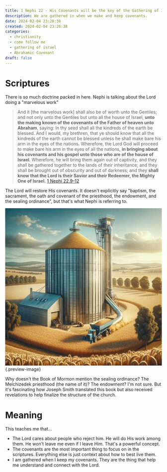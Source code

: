 ```yaml
---
title: 1 Nephi 22 - His Covenants will be the key of the Gathering of Israel
description: We are gathered in when we make and keep covenants.
date: 2024-02-04 23:28:38
created: 2024-02-04 23:28:38
categories:
  - christianity
  - come follow me
  - gathering of israel
  - Abrahamic Covenant
draft: false
---
```

# Scriptures

There is so much doctrine packed in here. Nephi is talking about the Lord doing a "marvelous work"

> And it [the marvelous work] shall also be of worth unto the Gentiles; and not only unto the Gentiles but unto all the house of Israel, **unto the making known of the covenants of the Father of heaven unto Abraham**, saying: In thy seed shall all the kindreds of the earth be blessed.  And I would, my brethren, that ye should know that all the kindreds of the earth cannot be blessed unless he shall make bare his arm in the eyes of the nations. Wherefore, the Lord God will proceed to make bare his arm in the eyes of all the nations, **in bringing about his covenants and his gospel unto those who are of the house of Israel**. Wherefore, he will bring them again out of captivity, and they shall be gathered together to the lands of their inheritance; and they shall be brought out of obscurity and out of darkness; and they **shall know that the Lord is their Savior and their Redeemer, the Mighty One of Israel.**
> [1 Nephi 22.9–12](../scriptures/1-nephi-22.9-12)

The Lord will restore His covenants. It doesn't explicitly say "baptism, the sacrament, the oath and covenant of the priesthood, the endowment, and the sealing ordinance", but that's what Nephi is referring to. 

![The Lord will gather us into His silo. This is His work, not ours. ](../img/dalle-image-wheat-into-a-silo.jpeg){.preview-image}

Why doesn't the Book of Mormon mention the sealing ordinance? The Melchizedek priesthood (the name of it)? The endowment? I'm not sure. But it's fascinating how Joseph Smith translated this book but also received revelations to help finalize the structure of the church. 
# Meaning

This teaches me that... 

- The Lord cares about people who reject him. He will do His work among them. He won't leave me even if I leave Him. That's a powerful concept. 
- The covenants are the most important thing to focus on in the scriptures. Everything else is just context about how to best live them. 
- I am gathered when I keep my covenants. They are the thing that help me understand and connect with the Lord. 